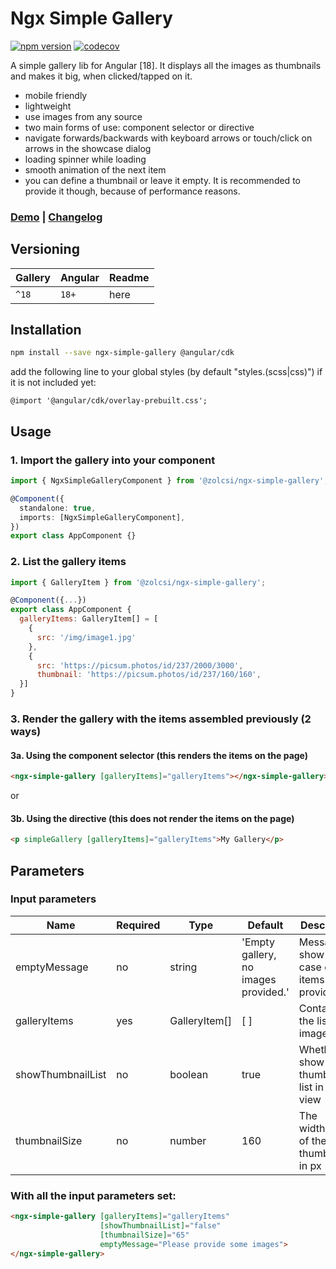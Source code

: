 # Ngx Simple Gallery

[![npm version](https://badge.fury.io/js/ngx-simple-gallery.svg)](https://badge.fury.io/js/ngx-simple-gallery)
[![codecov](https://codecov.io/gh/zolcsi/ngx-simple-gallery/graph/badge.svg?token=772F41V3M1)](https://codecov.io/gh/zolcsi/ngx-simple-gallery)

A simple gallery lib for Angular [18]. It displays all the images as thumbnails and makes it big, when clicked/tapped on it.
 - mobile friendly
 - lightweight
 - use images from any source
 - two main forms of use: component selector or directive
 - navigate forwards/backwards with keyboard arrows or touch/click on arrows in the showcase dialog
 - loading spinner while loading
 - smooth animation of the next item
 - you can define a thumbnail or leave it empty. It is recommended to provide it though, because of performance reasons.

### [**Demo**](https://zolcsi.github.io/ngx-simple-gallery/) | [**Changelog**](https://github.com/zolcsi/ngx-simple-gallery/blob/main/CHANGELOG.md)


## Versioning

| Gallery     | Angular | Readme                                                       |
|-------------|---------| ------------------------------------------------------------ |
| `^18`       | `18+`   | here                                                         |


## Installation

```sh
npm install --save ngx-simple-gallery @angular/cdk
```
add the following line to your global styles (by default "styles.(scss|css)") if it is not included yet: 
```
@import '@angular/cdk/overlay-prebuilt.css';
```

## Usage

### 1. Import the gallery into your component

```ts
import { NgxSimpleGalleryComponent } from '@zolcsi/ngx-simple-gallery';

@Component({
  standalone: true,
  imports: [NgxSimpleGalleryComponent],
})
export class AppComponent {}
```

### 2. List the gallery items

```js
import { GalleryItem } from '@zolcsi/ngx-simple-gallery';

@Component({...})
export class AppComponent {
  galleryItems: GalleryItem[] = [
    { 
      src: '/img/image1.jpg' 
    }, 
    {
      src: 'https://picsum.photos/id/237/2000/3000',
      thumbnail: 'https://picsum.photos/id/237/160/160',
  }]
}
```

### 3. Render the gallery with the items assembled previously (2 ways)

#### 3a. Using the component selector (this renders the items on the page)
```html
<ngx-simple-gallery [galleryItems]="galleryItems"></ngx-simple-gallery>
```
or

#### 3b. Using the directive (this does not render the items on the page)
```html
<p simpleGallery [galleryItems]="galleryItems">My Gallery</p>
```


## Parameters

### Input parameters

| Name              | Required | Type          | Default                               | Description                                        |                              
|-------------------|----------|---------------|---------------------------------------|----------------------------------------------------| 
| emptyMessage      | no       | string        | 'Empty gallery, no images  provided.' | Message to show in case empty items provided       |
| galleryItems      | yes      | GalleryItem[] | [ ]                                   | Contains the list of images                        |
| showThumbnailList | no       | boolean       | true                                  | Whether to show the thumbnail list in modal view   |                                      |
| thumbnailSize     | no       | number        | 160                                   | The width/height of the thumbnails in px           |

### With all the input parameters set:

```html
<ngx-simple-gallery [galleryItems]="galleryItems"
                    [showThumbnailList]="false"
                    [thumbnailSize]="65"
                    emptyMessage="Please provide some images">  
</ngx-simple-gallery>
```
